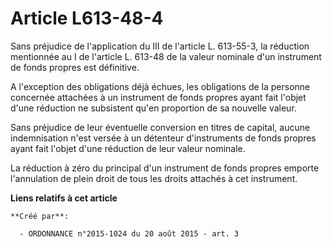 # Article L613-48-4

Sans préjudice de l'application du III de l'article L. 613-55-3, la réduction mentionnée au I de l'article L. 613-48 de la
valeur nominale d'un instrument de fonds propres est définitive. 

A l'exception des obligations déjà échues, les obligations de la personne concernée attachées à un instrument de fonds
propres ayant fait l'objet d'une réduction ne subsistent qu'en proportion de sa nouvelle valeur. 

Sans préjudice de leur éventuelle conversion en titres de capital, aucune indemnisation n'est versée à un détenteur
d'instruments de fonds propres ayant fait l'objet d'une réduction de leur valeur nominale. 

La réduction à zéro du principal d'un instrument de fonds propres emporte l'annulation de plein droit de tous les droits
attachés à cet instrument.

**Liens relatifs à cet article**

	**Créé par**:

	  - ORDONNANCE n°2015-1024 du 20 août 2015 - art. 3
